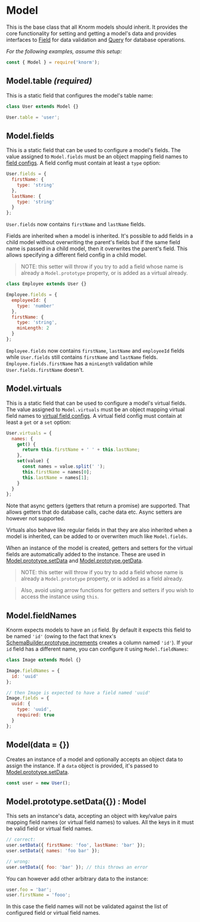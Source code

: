 # Model

This is the base class that all Knorm models should inherit. It provides the
core functionality for setting and getting a model's data and provides
interfaces to [Field](./field.md) for data validation and [Query](./query.md)
for database operations.

*For the following examples, assume this setup:*
```js
const { Model } = require('knorm');
```

## Model.table *(required)*

This is a static field that configures the model's table name:

```js
class User extends Model {}

User.table = 'user';
```

## Model.fields

This is a static field that can be used to configure a model's fields. The value
assigned to `Model.fields` must be an object mapping field names to
[field configs](./field.md). A field config must contain at least a `type`
option:

```js
User.fields = {
  firstName: {
    type: 'string'
  },
  lastName: {
    type: 'string'
  }
};
```

`User.fields` now contains `firstName` and `lastName` fields.

Fields are inherited when a model is inherited. It's possible to add fields
in a child model without overwriting the parent's fields but if the same field
name is passed in a child model, then it overwrites the parent's field. This
allows specifying a different field config in a child model.

> NOTE: this setter will throw if you try to add a field whose name is already
a `Model.prototype` property, or is added as a virtual already.

```js
class Employee extends User {}

Employee.fields = {
  employeeId: {
    type: 'number'
  },
  firstName: {
    type: 'string',
    minLength: 2
  }
};
```

`Employee.fields` now contains `firstName`, `lastName` and `employeeId` fields
while `User.fields` still contains `firstName` and `lastName` fields.
`Employee.fields.firstName` has a `minLength` validation while
`User.fields.firstName` doesn't.

## Model.virtuals

This is a static field that can be used to configure a model's virtual fields.
The value assigned to `Model.virtuals` must be an object mapping virtual field
names to [virtual field configs](./Virtual.md#Virtual). A virtual field config
must contain at least a `get` or a `set` option:

```js
User.virtuals = {
  names: {
    get() {
      return this.firstName + ' ' + this.lastName;
    },
    set(value) {
      const names = value.split(' ');
      this.firstName = names[0];
      this.lastName = names[1];
    }
  }
};
```

Note that async getters (getters that return a promise) are supported. That
allows getters that do database calls, cache data etc. Async setters are however
not supported.

Virtuals also behave like regular fields in that they are also inherited when a
model is inherited, can be added to or overwriten much like `Model.fields`.

When an instance of the model is created, getters and setters for the virtual
fields are automatically added to the instance. These are used in
[Model.prototype.setData](#Model.prototype.setData) and
[Model.prototype.getData](#Model.prototype.getData).

> NOTE: this setter will throw if you try to add a field whose name is already
a `Model.prototype` property, or is added as a field already.

> Also, avoid using arrow functions for getters and setters if you wish to
access the instance using `this`.

## Model.fieldNames

Knorm expects models to have an `id` field. By default it expects this field to
be named `'id'` (owing to the fact that knex's
[SchemaBuilder.prototype.increments](http://knexjs.org/#Schema-increments)
creates a column named `'id'`). If your `id` field has a different name, you can
configure it using `Model.fieldNames`:

```js
class Image extends Model {}

Image.fieldNames = {
  id: 'uuid'
};

// then Image is expected to have a field named 'uuid'
Image.fields = {
  uuid: {
    type: 'uuid',
    required: true
  }
};
```

## Model(data = {})

Creates an instance of a model and optionally accepts an object data to assign
the instance. If a `data` object is provided, it's passed to
[Model.prototype.setData](#Model.prototype.setData).


```js
const user = new User();
```

## Model.prototype.setData({}) : Model

This sets an instance's data, accepting an object with key/value pairs mapping
field names (or virtual field names) to values. All the keys in it must be valid
field or virtual field names.

```js
// correct:
user.setData({ firstName: 'foo', lastName: 'bar' });
user.setData({ names: 'foo bar' });

// wrong:
user.setData({ foo: 'bar' }); // this throws an error
```

You can however add other arbitrary data to the instance:

```js
user.foo = 'bar';
user.firstName = 'fooo';
```

In this case the field names will not be validated against the list of
configured field or virtual field names.
